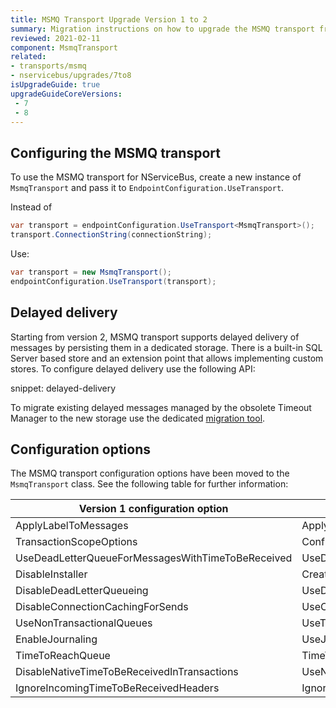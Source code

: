 ```yaml
---
title: MSMQ Transport Upgrade Version 1 to 2
summary: Migration instructions on how to upgrade the MSMQ transport from version 1 to 2.
reviewed: 2021-02-11
component: MsmqTransport
related:
- transports/msmq
- nservicebus/upgrades/7to8
isUpgradeGuide: true
upgradeGuideCoreVersions:
 - 7
 - 8
---
```


## Configuring the MSMQ transport

To use the MSMQ transport for NServiceBus, create a new instance of `MsmqTransport` and pass it to `EndpointConfiguration.UseTransport`.

Instead of

```csharp
var transport = endpointConfiguration.UseTransport<MsmqTransport>();
transport.ConnectionString(connectionString);
```

Use:

```csharp
var transport = new MsmqTransport();
endpointConfiguration.UseTransport(transport);
```

## Delayed delivery

Starting from version 2, MSMQ transport supports delayed delivery of messages by persisting them in a dedicated storage. There is a built-in SQL Server based store and an extension point that allows implementing custom stores. To configure delayed delivery use the following API:

snippet: delayed-delivery

To migrate existing delayed messages managed by the obsolete Timeout Manager to the new storage use the dedicated [migration tool](/nservicebus/tools/migrate-to-native-delivery.md).

## Configuration options

The MSMQ transport configuration options have been moved to the `MsmqTransport` class. See the following table for further information:

| Version 1 configuration option | Version 2 configuration option |
| --- | --- |
| ApplyLabelToMessages | ApplyCustomLabelToOutgoingMessages |
| TransactionScopeOptions | ConfigureTransactionScope |
| UseDeadLetterQueueForMessagesWithTimeToBeReceived | UseDeadLetterQueueForMessagesWithTimeToBeReceived |
| DisableInstaller | CreateQueues |
| DisableDeadLetterQueueing | UseDeadLetterQueue |
| DisableConnectionCachingForSends | UseConnectionCache |
| UseNonTransactionalQueues | UseTransactionalQueues |
| EnableJournaling | UseJournalQueue |
| TimeToReachQueue | TimeToReachQueue |
| DisableNativeTimeToBeReceivedInTransactions | UseNonNativeTimeToBeReceivedInTransactions |
| IgnoreIncomingTimeToBeReceivedHeaders | IgnoreIncomingTimeToBeReceivedHeaders |
